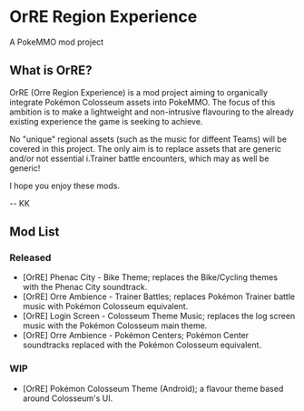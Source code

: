 #  OrRE Region Experience
A PokeMMO mod project

## What is OrRE?

OrRE (Orre Region Experience) is a mod project aiming to organically integrate Pokémon Colosseum assets into PokeMMO. The focus of this ambition is to make a lightweight and non-intrusive flavouring to the already existing experience the game is seeking to achieve.

No "unique" regional assets (such as the music for diffeent Teams) will be covered in this project. The only aim is to replace assets that are generic and/or not essential i.Trainer battle encounters, which may as well be generic!

I hope you enjoy these mods.

-- KK

## Mod List

### Released
- [OrRE] Phenac City - Bike Theme; replaces the Bike/Cycling themes with the Phenac City soundtrack.
- [OrRE] Orre Ambience - Trainer Battles; replaces Pokémon Trainer battle music with Pokémon Colosseum equivalent.
- [OrRE] Login Screen - Colosseum Theme Music; replaces the log screen music with the Pokémon Colosseum main theme.
- [OrRE] Orre Ambience - Pokémon Centers; Pokémon Center soundtracks replaced with the Pokémon Colosseum equivalent.

### WIP
- [OrRE] Pokémon Colosseum Theme (Android); a flavour theme based around Colosseum's UI.
